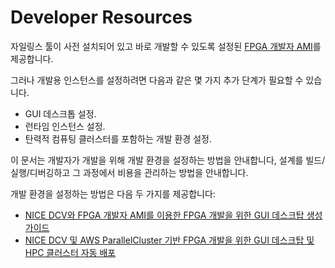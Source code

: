 # Developer Resources

자일링스 툴이 사전 설치되어 있고 바로 개발할 수 있도록 설정된 [FPGA 개발자 AMI](https://aws.amazon.com/marketplace/pp/B06VVYBLZZ)를 제공합니다.

그러나 개발용 인스턴스를 설정하려면 다음과 같은 몇 가지 추가 단계가 필요할 수 있습니다. 
* GUI 데스크톱 설정.
* 런타임 인스턴스 설정.
* 탄력적 컴퓨팅 클러스터를 포함하는 개발 환경 설정.

이 문서는 개발자가 개발을 위해 개발 환경을 설정하는 방법을 안내합니다, 
설계를 빌드/실행/디버깅하고 그 과정에서 비용을 관리하는 방법을 안내합니다.

개발 환경을 설정하는 방법은 다음 두 가지를 제공합니다:
* [NICE DCV와 FPGA 개발자 AMI를 이용한 FPGA 개발을 위한 GUI 데스크탑 생성 가이드](DCV.md)
* [NICE DCV 및 AWS ParallelCluster 기반 FPGA 개발을 위한 GUI 데스크탑 및 HPC 클러스터 자동 배포](DCV_with_ParallelCluster.md)
